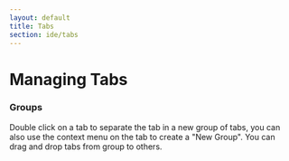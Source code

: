 ```yaml
---
layout: default
title: Tabs
section: ide/tabs
---
```


# Managing Tabs

### Groups

Double click on a tab to separate the tab in a new group of tabs, you can also use the context menu on the tab to create a "New Group". You can drag and drop tabs from group to others.

